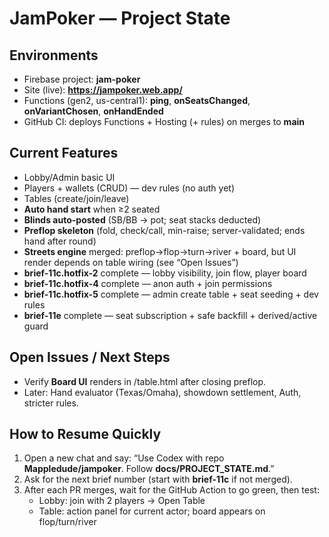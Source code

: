 # JamPoker — Project State

## Environments
- Firebase project: **jam-poker**
- Site (live): **https://jampoker.web.app/**
- Functions (gen2, us-central1): **ping**, **onSeatsChanged**, **onVariantChosen**, **onHandEnded**
- GitHub CI: deploys Functions + Hosting (+ rules) on merges to **main**

## Current Features
- Lobby/Admin basic UI
- Players + wallets (CRUD) — dev rules (no auth yet)
- Tables (create/join/leave)
- **Auto hand start** when ≥2 seated
- **Blinds auto-posted** (SB/BB → pot; seat stacks deducted)
- **Preflop skeleton** (fold, check/call, min-raise; server-validated; ends hand after round)
- **Streets engine** merged: preflop→flop→turn→river + board, but UI render depends on table wiring (see “Open Issues”)
- **brief-11c.hotfix-2** complete — lobby visibility, join flow, player board
- **brief-11c.hotfix-4** complete — anon auth + join permissions
- **brief-11c.hotfix-5** complete — admin create table + seat seeding + dev rules
- **brief-11e** complete — seat subscription + safe backfill + derived/active guard

## Open Issues / Next Steps
- Verify **Board UI** renders in /table.html after closing preflop.
- Later: Hand evaluator (Texas/Omaha), showdown settlement, Auth, stricter rules.

## How to Resume Quickly
1. Open a new chat and say: “Use Codex with repo **Mappledude/jampoker**. Follow **docs/PROJECT_STATE.md**.”
2. Ask for the next brief number (start with **brief-11c** if not merged).
3. After each PR merges, wait for the GitHub Action to go green, then test:
   - Lobby: join with 2 players → Open Table
   - Table: action panel for current actor; board appears on flop/turn/river
